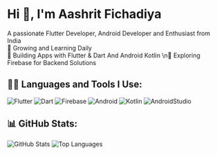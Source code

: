 # Hi 👋, I'm Aashrit Fichadiya

A passionate Flutter Developer, Android Developer and Enthusiast from India  
🌱 Growing and Learning Daily  
💖 Building Apps with Flutter & Dart And Android Kotlin
\n🚀 Exploring Firebase for Backend Solutions

## 👩‍💻 Languages and Tools I Use:
![Flutter](https://img.shields.io/badge/Flutter-%2302569B.svg?style=for-the-badge&logo=Flutter&logoColor=white)
![Dart](https://img.shields.io/badge/Dart-%230175C2.svg?style=for-the-badge&logo=Dart&logoColor=white)
![Firebase](https://img.shields.io/badge/Firebase-%23039BE5.svg?style=for-the-badge&logo=Firebase&logoColor=white)
![Android](https://img.shields.io/badge/android-000000?style=for-the-badge&logo=android&logoColor=white)
![Kotlin](https://img.shields.io/badge/Kotlin-FA7343?style=for-the-badge&logo=kotlin&logoColor=white)
![AndroidStudio](https://img.shields.io/badge/AndroiStudio-1575F9?style=for-the-badge&logo=androidstudio&logoColor=white)

## 📊 GitHub Stats:
![GitHub Stats](https://github-readme-stats.vercel.app/api?username=aashritfichadiya&show_icons=true&theme=dark)
![Top Languages](https://github-readme-stats.vercel.app/api/top-langs/?username=aashritfichadiya&layout=compact&theme=dark)

